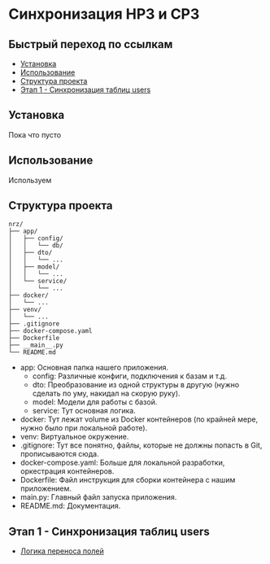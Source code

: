 # Синхронизация НРЗ и СРЗ

## Быстрый переход по ссылкам
- [Установка](#установка)
- [Использование](#использование)
- [Структура проекта](#структура-проекта)
- [Этап 1 - Синхронизация таблиц users](#этап-1---синхронизация-таблиц-users)

## Установка
Пока что пусто

## Использование
Используем

## Структура проекта
    
    nrz/
    ├── app/
    │   ├── config/
    │   │   └── db/
    │   ├── dto/
    │   │   └── ...
    │   ├── model/
    │   │   └── ...
    │   └── service/
    │       └── ...
    ├── docker/
    │   └── ...
    ├── venv/
    │   └── ...
    ├── .gitignore
    ├── docker-compose.yaml
    ├── Dockerfile
    ├── __main__.py
    └── README.md

- app: Основная папка нашего приложения.
  - config: Различные конфиги, подключения к базам и т.д.
  - dto: Преобразование из одной структуры в другую (нужно сделать по уму, накидал на скорую руку).
  - model: Модели для работы с базой.
  - service: Тут основная логика.
- docker: Тут лежат volume из Docker контейнеров (по крайней мере, нужно было при локальной работе).
- venv: Виртуальное окружение.
- .gitignore: Тут все понятно, файлы, которые не должны попасть в Git, прописываются сюда.
- docker-compose.yaml: Больше для локальной разработки, оркестрация контейнеров.
- Dockerfile: Файл инструкция для сборки контейнера с нашим приложением.
- main.py: Главный файл запуска приложения.
- README.md: Документация.

## Этап 1 - Синхронизация таблиц users
- [Логика переноса полей](https://docs.google.com/spreadsheets/d/1sa1010MSDTVmhP8XHqK9-MR8kzzntuDFsncLXNzNaYM/edit#gid=0)